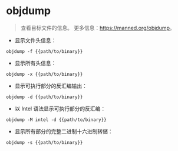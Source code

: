 # objdump

> 查看目标文件的信息。
> 更多信息：<https://manned.org/objdump>。

- 显示文件头信息：

`objdump -f {{path/to/binary}}`

- 显示所有头信息：

`objdump -x {{path/to/binary}}`

- 显示可执行部分的反汇编输出：

`objdump -d {{path/to/binary}}`

- 以 Intel 语法显示可执行部分的反汇编：

`objdump -M intel -d {{path/to/binary}}`

- 显示所有部分的完整二进制十六进制转储：

`objdump -s {{path/to/binary}}`